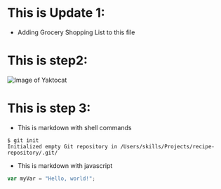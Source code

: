 # This is Update 1: 
- Adding Grocery Shopping List to this file

# This is step2:
![Image of Yaktocat](https://octodex.github.com/images/yaktocat.png)

# This is step 3:
- This is markdown with shell commands
```
$ git init
Initialized empty Git repository in /Users/skills/Projects/recipe-repository/.git/
```

- This is markdown with javascript
``` javascript
var myVar = "Hello, world!";
```

